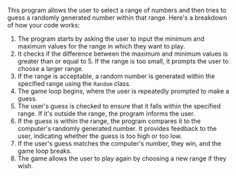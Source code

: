 This program allows the user to select a range of numbers and then tries to guess a randomly generated number within that range. 
Here's a breakdown of how your code works:

1. The program starts by asking the user to input the minimum and maximum values for the range in which they want to play.
2. It checks if the difference between the maximum and minimum values is greater than or equal to 5. If the range is too small, it prompts the user to choose a larger range.
3. If the range is acceptable, a random number is generated within the specified range using the `Random` class.
4. The game loop begins, where the user is repeatedly prompted to make a guess.
5. The user's guess is checked to ensure that it falls within the specified range. If it's outside the range, the program informs the user.
6. If the guess is within the range, the program compares it to the computer's randomly generated number. It provides feedback to the user, indicating whether the guess is too high or too low.
7. If the user's guess matches the computer's number, they win, and the game loop breaks.
8. The game allows the user to play again by choosing a new range if they wish.

